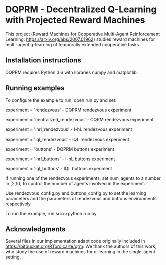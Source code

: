 # DQPRM - Decentralized Q-Learning with Projected Reward Machines

This project (Reward Machines for Cooperative Multi-Agent Reinforcement Learning: https://arxiv.org/abs/2007.01962) studies reward machines for multi-agent q-learning of temporally extended cooperative tasks.

## Installation instructions

DQPRM requires Python 3.6 with libraries numpy and matplotlib.

## Running examples

To configure the example to run, open run.py and set:

experiment = 'rendezvous' - DQPRM rendezvous experiment

experiment = 'centralized_rendezvous' - CQRM rendezvous experiment

experiment = 'ihrl_rendezvous' - I-hL rendezvous experiment

experiment = 'iql_rendezvous' - IQL rendezvous experiment

experiment = 'buttons' - DQPRM buttons experiment

experiment = 'ihrl_buttons' - I-hL buttons experiment

experiment = 'iql_buttons' - IQL buttons experiment

If running one of the rendezvous experiments, set num_agents to a number in [2,10] to control the number of agents involved in the experiment.

Use rendezvous_config.py and buttons_config.py to set the learning parameters and the parameters of rendezvous and buttons environments respectively.

To run the example, run src>>python run.py

## Acknowledgments

Several files in our implementation adapt code originally included in https://bitbucket.org/RToroIcarte/qrm. We thank the authors of this work, who study the use of reward machines for q-learning in the single-agent setting.
